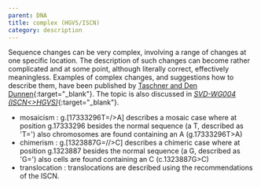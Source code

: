 ```yaml
---
parent: DNA
title: complex (HGVS/ISCN)
category: description
---
```


Sequence changes can be very complex, involving a range of changes at one specific location. The description of such changes can become rather complicated and at some point, although literally correct, effectively meaningless. Examples of complex changes, and suggestions how to describe them, have been published by [Taschner and Den Dunnen](http://onlinelibrary.wiley.com/doi/10.1002/humu.21427/pdf){:target="\_blank"}. The topic is also discussed in [_SVD-WG004 (ISCN<>HGVS)_](http://www.hgvs.org/mutnomen/comments004.html){:target="\_blank"}.

*	mosaicism
	:	g.[17333296T=/>A] describes a mosaic case where at position g.17333296 besides the normal sequence (a T, described as 'T=') also chromosomes are found containing an A (g.17333296T>A)
*	chimerism
	:	g.[1323887G=//>C] describes a chimeric case where at position g.1323887 besides the normal sequence (a G, described as 'G=') also cells are found containing an C (c.1323887G>C)
*	translocation
	:	translocations are described using the recommendations of the ISCN.
	
